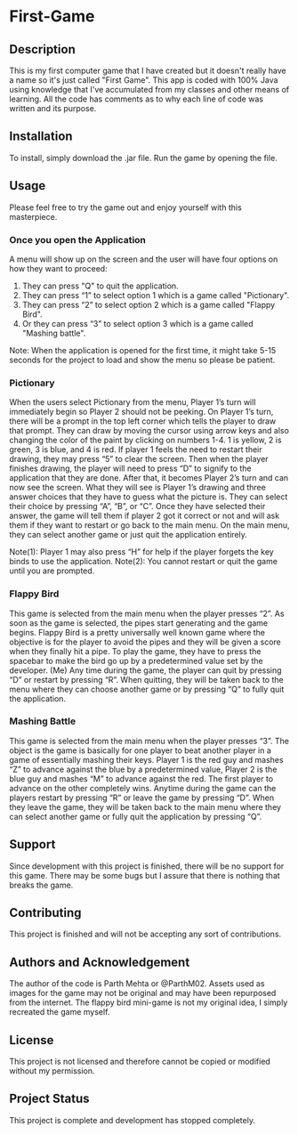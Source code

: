 # First-Game

## Description
This is my first computer game that I have created but it doesn't really have a name so it's just called "First Game".
This app is coded with 100% Java using knowledge that I've accumulated from my classes and other means of learning.
All the code has comments as to why each line of code was written and its purpose.

## Installation
To install, simply download the .jar file.
Run the game by opening the file.

## Usage
Please feel free to try the game out and enjoy yourself with this masterpiece. 

### Once you open the Application
A menu will show up on the screen and the user will have four options on how they want to proceed:
1. They can press "Q" to quit the application.
2. They can press “1” to select option 1 which is a game called "Pictionary".
3. They can press “2” to select option 2 which is a game called "Flappy Bird".
4. Or they can press “3” to select option 3 which is a game called "Mashing battle".

Note: When the application is opened for the first time, it might take 5-15 seconds for the project to load and show the menu so please be patient.

### Pictionary
When the users select Pictionary from the menu, Player 1’s turn will immediately begin so Player 2 should not be peeking. On Player 1’s turn, there will be a prompt in the top left corner which tells the player to draw that prompt. They can draw by moving the cursor using arrow keys and also changing the color of the paint by clicking on numbers 1-4. 1 is yellow, 2 is green, 3 is blue, and 4 is red. If player 1 feels the need to restart their drawing, they may press “5” to clear the screen. Then when the player finishes drawing, the player will need to press “D” to signify to the application that they are done. After that, it becomes Player 2’s turn and can now see the screen. What they will see is Player 1’s drawing and three answer choices that they have to guess what the picture is. They can select their choice by pressing “A”, “B”, or “C”. Once they have selected their answer, the game will tell them if player 2 got it correct or not and will ask them if they want to restart or go back to the main menu. On the main menu, they can select another game or just quit the application entirely.

Note(1): Player 1 may also press “H” for help if the player forgets the key binds to use the application.
Note(2): You cannot restart or quit the game until you are prompted.

### Flappy Bird
This game is selected from the main menu when the player presses “2”. As soon as the game is selected, the pipes start generating and the game begins. Flappy Bird is a pretty universally well known game where the objective is for the player to avoid the pipes and they will be given a score when they finally hit a pipe. To play the game, they have to press the spacebar to make the bird go up by a predetermined value set by the developer. (Me) Any time during the game, the player can quit by pressing “D” or restart by pressing “R”. When quitting, they will be taken back to the menu where they can choose another game or by pressing “Q” to fully quit the application.

### Mashing Battle
This game is selected from the main menu when the player presses “3”. The object is the game is basically for one player to beat another player in a game of essentially mashing their keys. Player 1 is the red guy and mashes “Z” to advance against the blue by a predetermined value, Player 2 is the blue guy and mashes “M” to advance against the red. The first player to advance on the other completely wins. Anytime during the game can the players restart by pressing “R” or leave the game by pressing “D”. When they leave the game, they will be taken back to the main menu where they can select another game or fully quit the application by pressing “Q”.

## Support
Since development with this project is finished, there will be no support for this game. There may be some bugs but I assure that there is nothing that breaks the game.

## Contributing
This project is finished and will not be accepting any sort of contributions.
 
## Authors and Acknowledgement 
The author of the code is Parth Mehta or @ParthM02.
Assets used as images for the game may not be original and may have been repurposed from the internet.
The flappy bird mini-game is not my original idea, I simply recreated the game myself.
 
## License
This project is not licensed and therefore cannot be copied or modified without my permission.
 
## Project Status
This project is complete and development has stopped completely.
